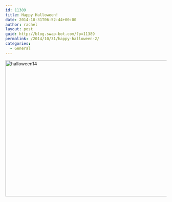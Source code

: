 ```yaml
---
id: 11389
title: Happy Halloween!
date: 2014-10-31T06:52:44+00:00
author: rachel
layout: post
guid: http://blog.swap-bot.com/?p=11389
permalink: /2014/10/31/happy-halloween-2/
categories:
  - General
---
```

<img src="http://blog.swap-bot.com/wp-content/uploads/2014/10/halloween14.png" alt="halloween14" width="600" height="424" class="alignnone size-full wp-image-11390" />